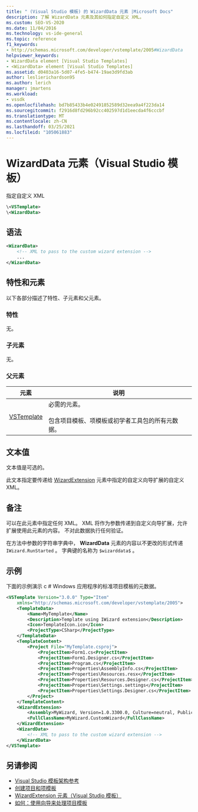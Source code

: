 ```yaml
---
title: " (Visual Studio 模板) 的 WizardData 元素 |Microsoft Docs"
description: 了解 WizardData 元素及其如何指定自定义 XML。
ms.custom: SEO-VS-2020
ms.date: 11/04/2016
ms.technology: vs-ide-general
ms.topic: reference
f1_keywords:
- http://schemas.microsoft.com/developer/vstemplate/2005#WizardData
helpviewer_keywords:
- WizardData element [Visual Studio Templates]
- <WizardData> element [Visual Studio Templates]
ms.assetid: d0403a16-5d07-4fe5-b474-19ae3d9fd3ab
author: leslierichardson95
ms.author: lerich
manager: jmartens
ms.workload:
- vssdk
ms.openlocfilehash: bd7b85433b4e02491852589d32eea9a4f223da14
ms.sourcegitcommit: f2916d8fd296b92cc402597d1d1eecda4f6cccbf
ms.translationtype: MT
ms.contentlocale: zh-CN
ms.lasthandoff: 03/25/2021
ms.locfileid: "105061883"
---
```

# <a name="wizarddata-element-visual-studio-templates"></a>WizardData 元素（Visual Studio 模板）

指定自定义 XML

```xml
\<VSTemplate>
\<WizardData>
```

## <a name="syntax"></a>语法

```xml
<WizardData>
    <!-- XML to pass to the custom wizard extension -->
    ...
</WizardData>
```

## <a name="attributes-and-elements"></a>特性和元素

以下各部分描述了特性、子元素和父元素。

### <a name="attributes"></a>特性

无。

### <a name="child-elements"></a>子元素

无。

### <a name="parent-elements"></a>父元素

|元素|说明|
|-------------|-----------------|
|[VSTemplate](../extensibility/vstemplate-element-visual-studio-templates.md)|必需的元素。<br /><br /> 包含项目模板、项模板或初学者工具包的所有元数据。|

## <a name="text-value"></a>文本值

文本值是可选的。

此文本指定要传递给 [WizardExtension](../extensibility/wizardextension-element-visual-studio-templates.md) 元素中指定的自定义向导扩展的自定义 XML。

## <a name="remarks"></a>备注

可以在此元素中指定任何 XML。 XML 将作为参数传递到自定义向导扩展，允许扩展使用此元素的内容。 不对此数据执行任何验证。

在方法中参数的字符串字典中， **WizardData** 元素的内容以不更改的形式传递 `IWizard.RunStarted` 。 字典键的名称为 `$wizarddata$` 。

## <a name="example"></a>示例

下面的示例演示 c # Windows 应用程序的标准项目模板的元数据。

```xml
<VSTemplate Version="3.0.0" Type="Item"
    xmlns="http://schemas.microsoft.com/developer/vstemplate/2005">
    <TemplateData>
        <Name>MyTemplate</Name>
        <Description>Template using IWizard extension</Description>
        <Icon>TemplateIcon.ico</Icon>
        <ProjectType>CSharp</ProjectType>
    </TemplateData>
    <TemplateContent>
        <Project File="MyTemplate.csproj">
            <ProjectItem>Form1.cs<ProjectItem>
            <ProjectItem>Form1.Designer.cs</ProjectItem>
            <ProjectItem>Program.cs</ProjectItem>
            <ProjectItem>Properties\AssemblyInfo.cs</ProjectItem>
            <ProjectItem>Properties\Resources.resx</ProjectItem>
            <ProjectItem>Properties\Resources.Designer.cs</ProjectItem>
            <ProjectItem>Properties\Settings.settings</ProjectItem>
            <ProjectItem>Properties\Settings.Designer.cs</ProjectItem>
        </Project>
    </TemplateContent>
    <WizardExtension>
        <Assembly>MyWizard, Version=1.0.3300.0, Culture=neutral, PublicKeyToken=b03f5f7f11d50a3a, Custom=null</Assembly>
        <FullClassName>MyWizard.CustomWizard</FullClassName>
    </WizardExtension>
    <WizardData>
        <!-- XML to pass to the custom wizard extension -->
    </WizardData>
</VSTemplate>
```

## <a name="see-also"></a>另请参阅

- [Visual Studio 模板架构参考](../extensibility/visual-studio-template-schema-reference.md)
- [创建项目和项模板](../ide/creating-project-and-item-templates.md)
- [WizardExtension 元素（Visual Studio 模板）](../extensibility/wizardextension-element-visual-studio-templates.md)
- [如何：使用向导来处理项目模板](../extensibility/how-to-use-wizards-with-project-templates.md)
